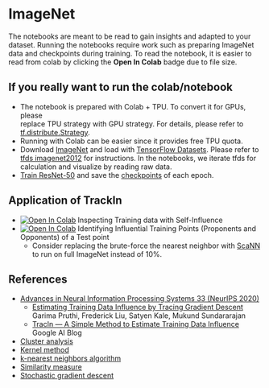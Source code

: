 # ImageNet
The notebooks are meant to be read to gain insights and adapted to your dataset. 
Running the notebooks require work such as preparing ImageNet data and 
checkpoints during training. To read the notebook, it is easier to read from 
colab by clicking the **Open In Colab** badge due to file size.   

## If you really want to run the colab/notebook
* The notebook is prepared with Colab + TPU. To convert it for GPUs, please  
  replace TPU strategy with GPU strategy. For details, please refer to [tf.distribute.Strategy](https://www.tensorflow.org/api_docs/python/tf/distribute/Strategy).
* Running with Colab can be easier since it provides free TPU quota.
* Download [ImageNet](http://www.image-net.org/) and load with [TensorFlow Datasets](https://www.tensorflow.org/datasets). Please refer  to [tfds imagenet2012](https://www.tensorflow.org/datasets/catalog/imagenet2012) 
  for instructions. In the notebooks, we iterate tfds for calculation and 
  visualize by reading raw data. 
* [Train ResNet-50](https://github.com/frederick0329/TrackIn/blob/master/imagenet/resnet50/trainer.py) and save the [checkpoints](https://www.tensorflow.org/guide/checkpoint) of each epoch. 

## Application of TrackIn
* [![Open In Colab](https://colab.research.google.com/assets/colab-badge.svg)](https://colab.research.google.com/github/frederick0329/TrackIn/blob/master/imagenet/resnet50_imagenet_self_influence.ipynb) Inspecting Training data with Self-Influence
* [![Open In Colab](https://colab.research.google.com/assets/colab-badge.svg)](https://colab.research.google.com/github/frederick0329/TrackIn/blob/master/imagenet/resnet50_imagenet_proponents_opponents.ipynb) Identifying Influential Training Points (Proponents and Opponents) of a Test point 
  * Consider replacing the brute-force the nearest neighbor with [ScaNN](https://github.com/google-research/google-research/tree/master/scann) to run on full ImageNet instead of 10%. 

## References

* [Advances in Neural Information Processing Systems 33 (NeurIPS 2020)](https://papers.nips.cc/paper/2020)
    - [Estimating Training Data Influence by Tracing Gradient Descent](https://papers.nips.cc/paper/2020/hash/e6385d39ec9394f2f3a354d9d2b88eec-Abstract.html)  Garima Pruthi, Frederick Liu, Satyen Kale, Mukund Sundararajan
    - [TracIn — A Simple Method to Estimate Training Data Influence](https://ai.googleblog.com/2021/02/tracin-simple-method-to-estimate.html) 
      Google AI Blog
* [Cluster analysis](https://en.wikipedia.org/wiki/Cluster_analysis)
* [Kernel method](https://en.wikipedia.org/wiki/Kernel_method)
* [k-nearest neighbors algorithm](https://en.wikipedia.org/wiki/K-nearest_neighbors_algorithm)
* [Similarity measure](https://en.wikipedia.org/wiki/Similarity_measure)
* [Stochastic gradient descent](https://en.wikipedia.org/wiki/Stochastic_gradient_descent)

